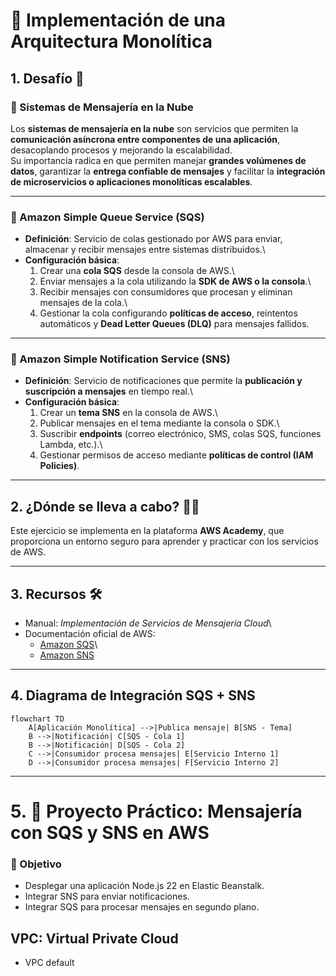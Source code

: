 # 💼 Implementación de una Arquitectura Monolítica

## 1. Desafío 🎯

### 📌 Sistemas de Mensajería en la Nube

Los **sistemas de mensajería en la nube** son servicios que permiten la
**comunicación asíncrona entre componentes de una aplicación**,
desacoplando procesos y mejorando la escalabilidad.\
Su importancia radica en que permiten manejar **grandes volúmenes de
datos**, garantizar la **entrega confiable de mensajes** y facilitar la
**integración de microservicios o aplicaciones monolíticas escalables**.

------------------------------------------------------------------------

### 📌 Amazon Simple Queue Service (SQS)

-   **Definición**: Servicio de colas gestionado por AWS para enviar,
    almacenar y recibir mensajes entre sistemas distribuidos.\
-   **Configuración básica**:
    1.  Crear una **cola SQS** desde la consola de AWS.\
    2.  Enviar mensajes a la cola utilizando la **SDK de AWS o la
        consola**.\
    3.  Recibir mensajes con consumidores que procesan y eliminan
        mensajes de la cola.\
    4.  Gestionar la cola configurando **políticas de acceso**,
        reintentos automáticos y **Dead Letter Queues (DLQ)** para
        mensajes fallidos.

------------------------------------------------------------------------

### 📌 Amazon Simple Notification Service (SNS)

-   **Definición**: Servicio de notificaciones que permite la
    **publicación y suscripción a mensajes** en tiempo real.\
-   **Configuración básica**:
    1.  Crear un **tema SNS** en la consola de AWS.\
    2.  Publicar mensajes en el tema mediante la consola o SDK.\
    3.  Suscribir **endpoints** (correo electrónico, SMS, colas SQS,
        funciones Lambda, etc.).\
    4.  Gestionar permisos de acceso mediante **políticas de control
        (IAM Policies)**.

------------------------------------------------------------------------

## 2. ¿Dónde se lleva a cabo? 👩‍💻

Este ejercicio se implementa en la plataforma **AWS Academy**, que
proporciona un entorno seguro para aprender y practicar con los
servicios de AWS.

---

## 3. Recursos 🛠

-   Manual: *Implementación de Servicios de Mensajería Cloud*\
-   Documentación oficial de AWS:
    -   [Amazon
        SQS](https://docs.aws.amazon.com/AWSSimpleQueueService/latest/SQSDeveloperGuide/welcome.html)\
    -   [Amazon
        SNS](https://docs.aws.amazon.com/sns/latest/dg/welcome.html)

---

## 4. Diagrama de Integración SQS + SNS

``` mermaid
flowchart TD
    A[Aplicación Monolítica] -->|Publica mensaje| B[SNS - Tema]
    B -->|Notificación| C[SQS - Cola 1]
    B -->|Notificación| D[SQS - Cola 2]
    C -->|Consumidor procesa mensajes| E[Servicio Interno 1]
    D -->|Consumidor procesa mensajes| F[Servicio Interno 2]
```

---

# 5. 🚀 Proyecto Práctico: Mensajería con SQS y SNS en AWS

### 🎯 Objetivo
- Desplegar una aplicación Node.js 22 en Elastic Beanstalk.
- Integrar SNS para enviar notificaciones.
- Integrar SQS para procesar mensajes en segundo plano.

## **VPC**: Virtual Private Cloud
- VPC default

